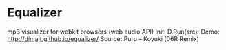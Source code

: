 Equalizer
=========

mp3 visualizer for webkit browsers (web audio API)
Init: D.Run(src);
Demo: http://dimajt.github.io/equalizer/
Source: Puru – Koyuki (06R Remix)
